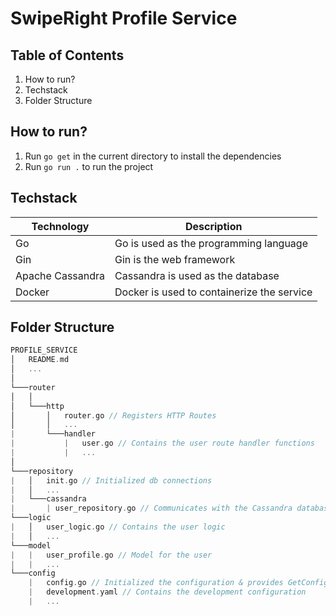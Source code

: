 # SwipeRight Profile Service

## Table of Contents

1. How to run?
2. Techstack
3. Folder Structure

## How to run?

1. Run `go get` in the current directory to install the dependencies
2. Run `go run .` to run the project

## Techstack

| Technology       | Description                                |
| ---------------- | ------------------------------------------ |
| Go               | Go is used as the programming language     |
| Gin              | Gin is the web framework                   |
| Apache Cassandra | Cassandra is used as the database          |
| Docker           | Docker is used to containerize the service |

## Folder Structure

```c++
PROFILE_SERVICE
│   README.md
│   ...
│
└───router
│   │
│   └───http
│       │   router.go // Registers HTTP Routes
│       │   ...
|       └───handler
|           |   user.go // Contains the user route handler functions
|           |   ...
│
└───repository
|   │   init.go // Initialized db connections
|   │   ...
|   └───cassandra
|       | user_repository.go // Communicates with the Cassandra database
└───logic
|   │   user_logic.go // Contains the user logic
|   │   ...
└───model
|   |   user_profile.go // Model for the user
|   |   ...
└───config
    |   config.go // Initialized the configuration & provides GetConfig function
    |   development.yaml // Contains the development configuration
    |   ...
```
